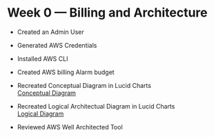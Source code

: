 # Week 0 — Billing and Architecture
- Created an Admin User
- Generated AWS Credentials
- Installed AWS CLI
- Created AWS billing Alarm budget
- Recreated Conceptual Diagram in Lucid Charts  
[Conceptual Diagram](https://lucid.app/lucidchart/b3894a6f-bece-449b-b44a-7be81caa396b/edit?viewport_loc=-625%2C-553%2C2161%2C953%2C0_0&invitationId=inv_17b91502-2149-43ed-8248-a8b562493b31)

- Recreated Logical Architectual Diagram in Lucid Charts  
[Logical Diagram](https://lucid.app/lucidchart/0256b384-c51c-4f91-b3a6-d99f1fba43c4/edit?viewport_loc=-11%2C-10%2C1303%2C575%2C0_0&invitationId=inv_070bb83d-b42d-4cbb-9c20-b5897af288e3)

- Reviewed AWS Well Architected Tool
